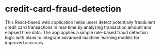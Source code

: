 # credit-card-fraud-detection
This React-based web application helps users detect potentially fraudulent credit card transactions in real-time by analyzing transaction amount and elapsed time data. The app applies a simple rule-based fraud detection logic with plans to integrate advanced machine learning models for improved accuracy.  
